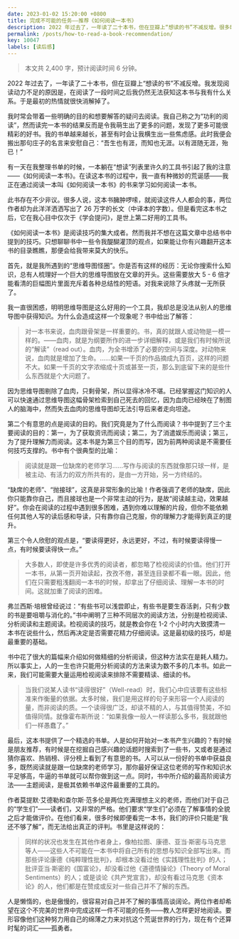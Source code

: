 ```yaml
---
date: 2023-01-02 15:20:00 +0800
title: 完成不可能的任务——推荐《如何阅读一本书》
description: 2022 年过去了，一年读了二十本书，但在豆瓣上“想读的书”不减反增。很多时候我发现阅读的动力不足就在于，我在阅读了一段时间之后仍然无法获知这本书与我有什么关系。最初的热情这时候就很容易消解掉了。我时常会带着一些明确的目的、想要解答的疑问去阅读。我自己称之为“功利的阅读”，然而读完一本书的结果反而是我萌生出了更多的问题，发现了更多可能很精彩的好书。
permalink: /posts/how-to-read-a-book-recommendation/
key: 10047
labels: [读后感]
---
```



> 本文共 2,400 字，预计阅读时间 6 分钟。

2022 年过去了，一年读了二十本书，但在豆瓣上“想读的书”不减反增。我发现阅读动力不足的原因是，在阅读了一段时间之后我仍然无法获知这本书与我有什么关系。于是最初的热情就很快消解掉了。

我时常会带着一些明确的目的和想要解答的疑问去阅读。我自己称之为“功利的阅读”，然而读完一本书的结果反而是令我萌生出了更多的问题，发现了更多可能很精彩的好书。我的书单越来越长，甚至有时会让我横生出一些焦虑感。此时我便会搬出那句庄子的名言来安慰自己：“吾生也有涯，而知也无涯。以有涯随无涯，殆已！”

有一天在我整理书单的时候，一本躺在“想读”列表里许久的工具书引起了我的注意——《如何阅读一本书》。在读这本书的过程中，我一直有种微妙的荒诞感——我正在通过阅读一本叫《如何阅读一本书》的书来学习如何阅读一本书。

此书存在不少非议。很多人说，这本书臃肿啰嗦，就阅读这件人人都会的事，两位作者却为此洋洋洒洒写出了 26 万字的长文（中译本的字数）。但是看完这本书之后，它在我心目中仅次于《学会提问》，是世上第二好用的工具书。

《如何阅读一本书》是阅读技巧的集大成者。然而我并不想在这篇文章中总结书中提到的技巧。只想聊聊书中一些令我醍醐灌顶的观点，如果能让你有兴趣翻开这本书的目录瞧瞧，那便会给我带来莫大的快乐。

首先，就是我所遇到的“思维导图怪圈”。你是否有这样的经历：无论你搜索什么知识，总有人梳理好一个巨大的思维导图放在文章的开头。这些需要放大 5 - 6 倍才能看清的巨幅图片里面充斥着各种总结性的短语。对我来说除了头疼就一无所获了。

我一直很困惑，明明思维导图是这么好用的一个工具，我却总是没法从别人的思维导图中获得知识。为什么会造成这样一个现象呢？书中给出了解答：

> 对一本书来说，血肉跟骨架是一样重要的。书，真的就跟人或动物是一模一样的。——血肉，就是为纲要所作的进一步详细解释，或是我们有时候所说的“解读”（read out）。血肉，为全书增添了必要的空间与深度。对动物来说，血肉就是增加了生命。……如果一千页的作品摘成九百页，这样的问题不大。如果一千页的文字浓缩成十页或甚至一页，那么到底留下来的是些什么东西就是个大问题了。

因为思维导图剔除了血肉，只剩骨架，所以显得冰冷不堪。已经掌握这门知识的人可以快速通过思维导图这幅骨架检索到自己死去的回忆，因为血肉已经映在了制图人的脑海中，然而失去血肉的思维导图却无法引导后来者走向坦途。

第二个有意思的点是阅读的目的。我们究竟是为了什么而阅读？书中提到了三个主要阅读的目的：第一，为了获取资讯而阅读；第二，为了消遣娱乐而阅读；第三，为了提升理解力而阅读。这本书是为第三个目的而写，因为前两种阅读是不需要任何技巧支撑的。书中有个很典型的比喻：

> 阅读就是跟一位缺席的老师学习……写作与阅读的东西就像那只球一样，是被主动、有活力的双方所共有的，是由一方开始，另一方终结的。

“缺席的老师”、“抛接球”，这真是非常形象的比喻！作者强调了老师的缺席，因此你只能靠你自己，而且接球也是一个非常主动的行为，是故“阅读越主动，效果越好”。你会在阅读的过程中遇到很多困难，遇到你难以理解的片段，但你不能依赖任何其他人写的读后感和导读，只有靠你自己克服，你的理解力才能得到真正的提升。

第三个令人欣慰的观点是，“要读得更好，永远更好，不过，有时候要读得慢一点，有时候要读得快一点。”

> 大多数人，即使是许多优秀的阅读者，都忽略了检视阅读的价值。他们打开一本书，从第一页开始读起，孜孜不倦，甚至连目录都不看一眼。因此，他们在只需要粗浅翻阅一本书的时候，却拿出了仔细阅读、理解一本书的时间。这就加重了阅读的困难。

弗兰西斯·培根曾经说过：“有些书可以浅尝即止，有些书是要生吞活剥，只有少数的书是要咀嚼与消化的。”书中阐明了三种不同层次的阅读方法，分别是检视阅读、分析阅读和主题阅读。检视阅读的技巧，就是教会你在 1-2 个小时内大致摸清一本书在说些什么，然后再决定是否需要花精力仔细阅读。这是最初级的技巧，却是最重要的基础。

书中花了很大的篇幅来介绍如何做精细的分析阅读，但这种方法实在是耗人精力。所以事实上，人的一生也许只能用分析阅读的方法来读为数不多的几本书。如此一来，我们可能需要大量运用检视阅读来排除不需要精读、细读的书。

> 当我们说某人读书“读得很好”（Well-read）时，我们心中应该要有这些标准来作衡量的依据。太多时候，我们是用这样的句子来形容一个人阅读的量，而非阅读的质。一个读得很广泛，却读不精的人，与其值得赞美，不如值得同情。就像霍布斯所说：“如果我像一般人一样读那么多书，我就跟他们一样愚蠢了。”

最后，这本书提供了一个精选的书单。人是如何开始对一本书产生兴趣的？有时候是朋友推荐，有时候是在挖掘自己感兴趣的话题时搜索到了一些书，又或者是通过猜你喜欢、热销榜、评分榜上看到了有意思的书。人可以从一份好的书单中获益良多，既然阅读就是跟一位缺席的老师学习，那你最好保证这位老师的写作和知识水平足够高，牛逼的书单就可以帮你做到这一点。同时，书中所介绍的最高阶阅读方法——主题阅读，是极其依赖书单这件最重要的工具的。

作者莫提默·艾德勒和查尔斯·范多伦是两位充满理想主义的老师，而他们对于自己的“学生们”——读者们，又非常的严格。他们要求“学生们”必须在了解事情的全貌之后才能做评价。在他们看来，很多时候即便看完一本书，我们的评价只能是“我还不够了解”，而无法给出真正的评判。书里是这样说的：

> 同样的状况也发生在其他作者身上，像柏拉图、康德、亚当·斯密与马克思等人——这些人不可能在一本书中将自己所有的思想与知识全部写出来。而那些评论康德《纯粹理性批判》，却根本没看过他《实践理性批判》的人；批评亚当·斯密的《国富论》，却没看过他《道德情操论》（Theory of Moral Sentiments）的人；或是谈论《共产党宣言》，却没有看过马克思《资本论》的人，他们都是在赞成或反对一些自己并不了解的东西。

人是懒惰的，也是傲慢的，很容易对自己并不了解的事情高谈阔论。两位作者却希望在这个不完美的世界中完成这样一件不可能的任务——教人怎样更好地阅读。要形容像他们这种努力用自己的绵薄之力来对抗这个荒诞世界的行为，现在有个还算时髦的词汇——孤勇者。